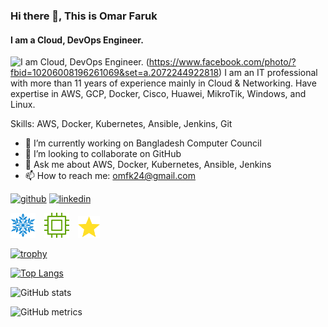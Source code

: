 ### Hi there 👋, This is Omar Faruk
#### I am a Cloud, DevOps Engineer.
![I am Cloud, DevOps Engineer.](https://arturssmirnovs.github.io/github-profile-readme-generator/images/banner.png)
(https://www.facebook.com/photo/?fbid=10206008196261069&set=a.2072244922818)
I am an IT professional with more than 11 years of experience mainly in Cloud & Networking. Have expertise in AWS, GCP, Docker, Cisco, Huawei, MikroTik, Windows, and Linux.

Skills: AWS, Docker, Kubernetes, Ansible, Jenkins, Git

- 🔭 I’m currently working on Bangladesh Computer Council 
- 👯 I’m looking to collaborate on GitHub
- 💬 Ask me about AWS, Docker, Kubernetes, Ansible, Jenkins 
- 📫 How to reach me: omfk24@gmail.com 


[<img src='https://cdn.jsdelivr.net/npm/simple-icons@3.0.1/icons/github.svg' alt='github' height='40'>](https://github.com/https://github.com/omarfaruk-tech)  [<img src='https://cdn.jsdelivr.net/npm/simple-icons@3.0.1/icons/linkedin.svg' alt='linkedin' height='40'>](https://www.linkedin.com/in/https://www.linkedin.com/in/md-omar-faruk016//)  

<a href='https://archiveprogram.github.com/'><img src='https://raw.githubusercontent.com/acervenky/animated-github-badges/master/assets/acbadge.gif' width='40' height='40'></a> <a href='https://docs.github.com/en/developers'><img src='https://raw.githubusercontent.com/acervenky/animated-github-badges/master/assets/devbadge.gif' width='40' height='40'></a> <a href='https://stars.github.com/'><img src='https://raw.githubusercontent.com/acervenky/animated-github-badges/master/assets/starbadge.gif' width='35' height='35'></a> 

[![trophy](https://github-profile-trophy.vercel.app/?username=https://github.com/omarfaruk-tech)](https://github.com/ryo-ma/github-profile-trophy)

[![Top Langs](https://github-readme-stats.vercel.app/api/top-langs/?username=https://github.com/omarfaruk-tech)](https://github.com/anuraghazra/github-readme-stats)

![GitHub stats](https://github-readme-stats.vercel.app/api?username=https://github.com/omarfaruk-tech&show_icons=true)  

![GitHub metrics](https://metrics.lecoq.io/https://github.com/omarfaruk-tech)  


